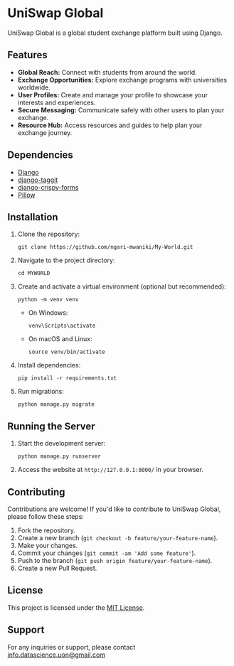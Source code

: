 # UniSwap Global

UniSwap Global is a global student exchange platform built using Django.

## Features

- **Global Reach:** Connect with students from around the world.
- **Exchange Opportunities:** Explore exchange programs with universities worldwide.
- **User Profiles:** Create and manage your profile to showcase your interests and experiences.
- **Secure Messaging:** Communicate safely with other users to plan your exchange.
- **Resource Hub:** Access resources and guides to help plan your exchange journey.

## Dependencies

- [Django](https://www.djangoproject.com/)
- [django-taggit](https://django-taggit.readthedocs.io/en/latest/)
- [django-crispy-forms](https://django-crispy-forms.readthedocs.io/en/latest/)
- [Pillow](https://python-pillow.org/)

## Installation

1. Clone the repository:
   ```
   git clone https://github.com/ngari-mwaniki/My-World.git
   ```

2. Navigate to the project directory:
   ```
   cd MYWORLD
   ```

3. Create and activate a virtual environment (optional but recommended):
   ```
   python -m venv venv
   ```
   - On Windows:
     ```
     venv\Scripts\activate
     ```
   - On macOS and Linux:
     ```
     source venv/bin/activate
     ```

4. Install dependencies:
   ```
   pip install -r requirements.txt
   ```

5. Run migrations:
   ```
   python manage.py migrate
   ```

## Running the Server

1. Start the development server:
   ```
   python manage.py runserver
   ```

2. Access the website at `http://127.0.0.1:8000/` in your browser.

## Contributing

Contributions are welcome! If you'd like to contribute to UniSwap Global, please follow these steps:

1. Fork the repository.
2. Create a new branch (`git checkout -b feature/your-feature-name`).
3. Make your changes.
4. Commit your changes (`git commit -am 'Add some feature'`).
5. Push to the branch (`git push origin feature/your-feature-name`).
6. Create a new Pull Request.

## License

This project is licensed under the [MIT License](LICENSE).

## Support

For any inquiries or support, please contact info.datascience.uon@gmail.com
